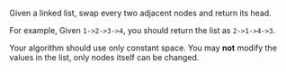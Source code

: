 Given a linked list, swap every two adjacent nodes and return its head.

For example,
Given ```1->2->3->4```, you should return the list as ```2->1->4->3```.

Your algorithm should use only constant space. You may **not** modify the values in the list, only nodes itself can be changed.

